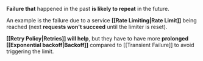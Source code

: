 **Failure that** happened in the past **is likely to repeat** in the future.

An example is the failure due to a service **[[Rate Limiting|Rate Limit]]** being reached (next **requests won't succeed** until the limiter is reset).

**[[Retry Policy|Retries]] will help**, but they have to have more **prolonged [[Exponential backoff|Backoff]]** compared to [[Transient Failure]] to avoid triggering the limit.
